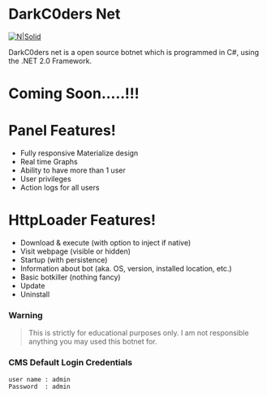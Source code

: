 # DarkC0ders Net

[![N|Solid](https://image.ibb.co/hVWAO7/Untitled.png)](https://nodesource.com/products/nsolid)

DarkC0ders net is a open source botnet which is programmed in C#, using the .NET 2.0 Framework.


# Coming Soon.....!!!

# Panel Features!

  - Fully responsive Materialize design
  - Real time Graphs 
  - Ability to have more than 1 user
  - User privileges
  - Action logs for all users

# HttpLoader Features!

  - Download & execute (with option to inject if native)
  - Visit webpage (visible or hidden)
  - Startup (with persistence)
  - Information about bot (aka. OS, version, installed location, etc.)
  - Basic botkiller (nothing fancy)
  - Update
  - Uninstall



### Warning




> This is strictly for
> educational purposes only.
> I am not responsible anything 
> you may used this botnet for. 



### CMS Default Login Credentials



```sh
user name : admin
Password  : admin
```
